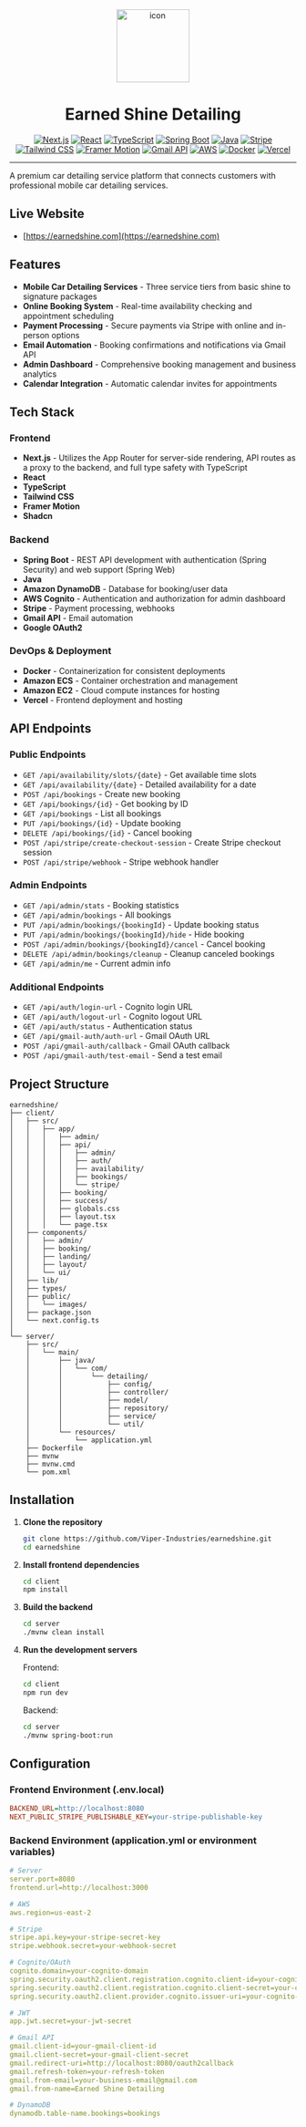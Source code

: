 <div align="center">
  <img src="assets/icon.svg" alt="icon" width="128"/>
</div>
<h1 align="center">Earned Shine Detailing</h1>
<div align="center">
  <a href="https://nextjs.org/" target="_blank" rel="noreferrer"><img src="https://img.shields.io/badge/Next.js-black?logo=next.js" alt="Next.js"></a>
  <a href="https://reactjs.org/" target="_blank" rel="noreferrer"><img src="https://img.shields.io/badge/React-20232A?logo=react&logoColor=61DAFB" alt="React"></a>
  <a href="https://www.typescriptlang.org/" target="_blank" rel="noreferrer"><img src="https://img.shields.io/badge/TypeScript-007ACC?logo=typescript&logoColor=white" alt="TypeScript"></a>
  <a href="https://spring.io/projects/spring-boot" target="_blank" rel="noreferrer"><img src="https://img.shields.io/badge/Spring_Boot-6DB33F?logo=spring-boot&logoColor=white" alt="Spring Boot"></a>
  <a href="https://openjdk.org/" target="_blank" rel="noreferrer"><img src="https://img.shields.io/badge/Java-ED8B00?logo=java&logoColor=white" alt="Java"></a>
  <a href="https://stripe.com/" target="_blank" rel="noreferrer"><img src="https://img.shields.io/badge/Stripe-635BFF?logo=stripe&logoColor=white" alt="Stripe"></a>
  <a href="https://tailwindcss.com/" target="_blank" rel="noreferrer"><img src="https://img.shields.io/badge/Tailwind_CSS-38B2AC?logo=tailwind-css&logoColor=white" alt="Tailwind CSS"></a>
  <a href="https://www.framer.com/motion/" target="_blank" rel="noreferrer"><img src="https://img.shields.io/badge/Framer%20Motion-black?logo=framer&logoColor=white" alt="Framer Motion"></a>
  <a href="https://developers.google.com/gmail/api" target="_blank" rel="noreferrer"><img src="https://img.shields.io/badge/Gmail_API-D14836?logo=gmail&logoColor=white" alt="Gmail API"></a>
  <a href="https://aws.amazon.com/" target="_blank" rel="noreferrer"><img src="https://img.shields.io/badge/AWS-232F3E?logo=amazon-aws&logoColor=white" alt="AWS"></a>
  <a href="https://www.docker.com/" target="_blank" rel="noreferrer"><img src="https://img.shields.io/badge/Docker-2496ED?logo=docker&logoColor=white" alt="Docker"></a>
  <a href="https://vercel.com/" target="_blank" rel="noreferrer"><img src="https://img.shields.io/badge/Vercel-000000?logo=vercel&logoColor=white" alt="Vercel"></a>
</div>

---


A premium car detailing service platform that connects customers with professional mobile car detailing services. 

## Live Website

- [https://earnedshine.com](https://earnedshine.com)

## Features

- **Mobile Car Detailing Services** - Three service tiers from basic shine to signature packages
- **Online Booking System** - Real-time availability checking and appointment scheduling
- **Payment Processing** - Secure payments via Stripe with online and in-person options
- **Email Automation** - Booking confirmations and notifications via Gmail API
- **Admin Dashboard** - Comprehensive booking management and business analytics
- **Calendar Integration** - Automatic calendar invites for appointments

## Tech Stack

### Frontend

- **Next.js** - Utilizes the App Router for server-side rendering, API routes as a proxy to the backend, and full type safety with TypeScript
- **React**
- **TypeScript**
- **Tailwind CSS**
- **Framer Motion**
- **Shadcn**

### Backend

- **Spring Boot** - REST API development with authentication (Spring Security) and web support (Spring Web)
- **Java**
- **Amazon DynamoDB** - Database for booking/user data
- **AWS Cognito** - Authentication and authorization for admin dashboard
- **Stripe** - Payment processing, webhooks
- **Gmail API** - Email automation
- **Google OAuth2**

### DevOps & Deployment

- **Docker** - Containerization for consistent deployments
- **Amazon ECS** - Container orchestration and management
- **Amazon EC2** - Cloud compute instances for hosting
- **Vercel** - Frontend deployment and hosting

## API Endpoints

### Public Endpoints

- `GET /api/availability/slots/{date}` - Get available time slots
- `GET /api/availability/{date}` - Detailed availability for a date
- `POST /api/bookings` - Create new booking
- `GET /api/bookings/{id}` - Get booking by ID
- `GET /api/bookings` - List all bookings
- `PUT /api/bookings/{id}` - Update booking
- `DELETE /api/bookings/{id}` - Cancel booking
- `POST /api/stripe/create-checkout-session` - Create Stripe checkout session
- `POST /api/stripe/webhook` - Stripe webhook handler

### Admin Endpoints

- `GET /api/admin/stats` - Booking statistics
- `GET /api/admin/bookings` - All bookings
- `PUT /api/admin/bookings/{bookingId}` - Update booking status
- `PUT /api/admin/bookings/{bookingId}/hide` - Hide booking
- `POST /api/admin/bookings/{bookingId}/cancel` - Cancel booking
- `DELETE /api/admin/bookings/cleanup` - Cleanup canceled bookings
- `GET /api/admin/me` - Current admin info

### Additional Endpoints

- `GET /api/auth/login-url` - Cognito login URL
- `GET /api/auth/logout-url` - Cognito logout URL
- `GET /api/auth/status` - Authentication status
- `GET /api/gmail-auth/auth-url` - Gmail OAuth URL
- `POST /api/gmail-auth/callback` - Gmail OAuth callback
- `POST /api/gmail-auth/test-email` - Send a test email

## Project Structure

```text
earnedshine/
├── client/
│   ├── src/
│   │   ├── app/
│   │   │   ├── admin/
│   │   │   ├── api/
│   │   │   │   ├── admin/
│   │   │   │   ├── auth/
│   │   │   │   ├── availability/
│   │   │   │   ├── bookings/
│   │   │   │   └── stripe/
│   │   │   ├── booking/
│   │   │   ├── success/
│   │   │   ├── globals.css
│   │   │   ├── layout.tsx
│   │   │   └── page.tsx
│   ├── components/
│   │   ├── admin/
│   │   ├── booking/
│   │   ├── landing/
│   │   ├── layout/
│   │   └── ui/
│   ├── lib/
│   ├── types/
│   ├── public/
│   │   └── images/
│   ├── package.json
│   └── next.config.ts
│
└── server/
    ├── src/
    │   └── main/
    │       ├── java/
    │       │   └── com/
    │       │       └── detailing/
    │       │           ├── config/
    │       │           ├── controller/
    │       │           ├── model/
    │       │           ├── repository/
    │       │           ├── service/
    │       │           └── util/
    │       └── resources/
    │           └── application.yml
    ├── Dockerfile
    ├── mvnw
    ├── mvnw.cmd
    └── pom.xml
```

## Installation

1. **Clone the repository**

   ```bash
   git clone https://github.com/Viper-Industries/earnedshine.git
   cd earnedshine
   ```

2. **Install frontend dependencies**

   ```bash
   cd client
   npm install
   ```

3. **Build the backend**

   ```bash
   cd server
   ./mvnw clean install
   ```

4. **Run the development servers**

   Frontend:

   ```bash
   cd client
   npm run dev
   ```

   Backend:

   ```bash
   cd server
   ./mvnw spring-boot:run
   ```

## Configuration

### Frontend Environment (.env.local)

```ini
BACKEND_URL=http://localhost:8080
NEXT_PUBLIC_STRIPE_PUBLISHABLE_KEY=your-stripe-publishable-key
```

### Backend Environment (application.yml or environment variables)

```yaml
# Server
server.port=8080
frontend.url=http://localhost:3000

# AWS
aws.region=us-east-2

# Stripe
stripe.api.key=your-stripe-secret-key
stripe.webhook.secret=your-webhook-secret

# Cognito/OAuth
cognito.domain=your-cognito-domain
spring.security.oauth2.client.registration.cognito.client-id=your-cognito-client-id
spring.security.oauth2.client.registration.cognito.client-secret=your-cognito-client-secret
spring.security.oauth2.client.provider.cognito.issuer-uri=your-cognito-issuer-uri

# JWT
app.jwt.secret=your-jwt-secret

# Gmail API
gmail.client-id=your-gmail-client-id
gmail.client-secret=your-gmail-client-secret
gmail.redirect-uri=http://localhost:8080/oauth2callback
gmail.refresh-token=your-refresh-token
gmail.from-email=your-business-email@gmail.com
gmail.from-name=Earned Shine Detailing

# DynamoDB
dynamodb.table-name.bookings=bookings
```
